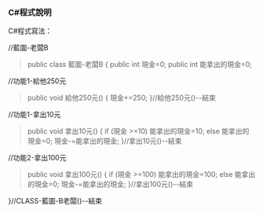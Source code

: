 ### C#程式說明

C#程式寫法：

//藍圖-老闆B
> public class 藍圖-老闆B {
> public int 現金=0;
> public int 能拿出的現金=0;

//功能1-給他250元
> public void 給他250元() {
> 現金+=250;
> }//給他250元()--結束

//功能1-拿出10元
> public void 拿出10元() {
> if (現金 >=10)	能拿出的現金=10;
> else				能拿出的現金=0;
> 現金-=能拿出的現金;
> }//拿出10元()--結束

//功能2-拿出100元
>public void 拿出100元() {
> if (現金 >=100)	能拿出的現金=100;
> else				能拿出的現金=0;
> 現金-=能拿出的現金;
>}//拿出100元()--結束

}//CLASS-藍圖-B老闆()--結束


